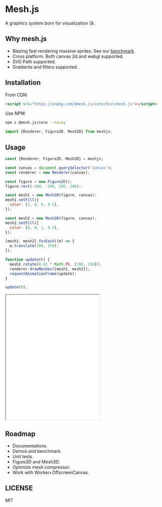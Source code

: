 # Mesh.js

A graphics system born for visualization 😘.

## Why mesh.js

- Blazing fast rendering massive sprites. See our [benchmark](http://meshjs.org/demo/#/benchmark/triangles).
- Cross platform. Both canvas 2d and webgl supported.
- SVG Path supported.
- Gradients and filters supported.

## Installation

From CDN:

```html
<script src="https://unpkg.com/@mesh.js/core/dist/mesh.js"></script>
```

Use NPM:

```bash
npm i @mesh.js/core --save;
```

```js
import {Renderer, Figure2D, Mesh2D} from meshjs;
```

## Usage

```js
const {Renderer, Figure2D, Mesh2D} = meshjs;

const canvas = document.querySelector('canvas');
const renderer = new Renderer(canvas);

const figure = new Figure2D();
figure.rect(-100, -100, 200, 200);

const mesh1 = new Mesh2D(figure, canvas);
mesh1.setFill({
  color: [1, 0, 0, 0.5],
});

const mesh2 = new Mesh2D(figure, canvas);
mesh2.setFill({
  color: [0, 0, 1, 0.5],
});

[mesh1, mesh2].forEach((m) => {
  m.translate(300, 150);
});

function update(t) {
  mesh2.rotate(0.01 * Math.PI, [300, 150]);
  renderer.drawMeshes([mesh1, mesh2]);
  requestAnimationFrame(update);
}

update(0);
```

<iframe src="/demo/#/docs/index" height="400"></iframe>

## Roadmap

- Documentations
- Demos and benchmark.
- Unit tests.
- Figure3D and Mesh3D.
- Optimize mesh compressor.
- Work with Worker+OffscreenCanvas.

## LICENSE

MIT

